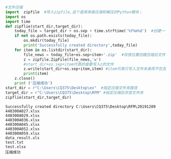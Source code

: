 

```python
#文件压缩
import  zipfile  #导入zipfile,这个是用来做压缩和解压的Python模块；
import os
import time
def zipflie(start_dir,target_dir):
    today_file = target_dir + os.sep + time.strftime('%Y%m%d')  #创建一个当前日期的文件夹
    if not os.path.exists(today_file):
        os.mkdir(today_file)
        print('Successfully created directory',today_file)
    for item in os.listdir(start_dir):
        file_news = today_file+os.sep+item+'.zip'  #存放位置创建压缩后文件夹的名字
        z = zipfile.ZipFile(file_news,'w') 
        #start_dir+os.sep+item代表的是要写入z的文件
        z.write(start_dir+os.sep+item,item) #item代表只写入文件本身而不包含其完整路径
        print(item)
    z.close()
    print ('压缩成功')
start_dir = r"C:\Users\CQ375\Desktop\ex"  #指定压缩文件夹路径
target_dir = r"C:\Users\CQ375\Desktop\RFM" #指定压缩后存放文件夹
zipflie(start_dir,target_dir)
```

    Successfully created directory C:\Users\CQ375\Desktop\RFM\20191209
    440300A027.xlsx
    440300A029.xlsx
    440300A036.xlsx
    440300A045.xlsx
    440300A052.xlsx
    440300A059.xlsx
    data_result.xls
    test.txt
    test.xlsx
    压缩成功
    
